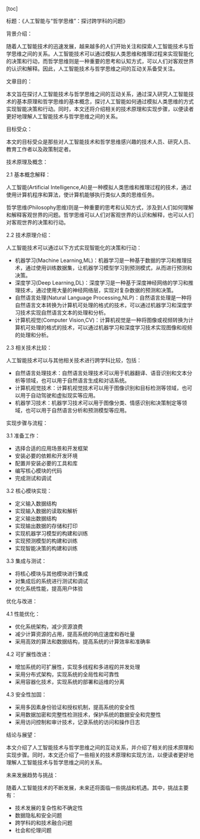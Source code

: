 
[toc]                    
                
                
标题：《人工智能与“哲学思维”：探讨跨学科的问题》

背景介绍：

随着人工智能技术的迅速发展，越来越多的人们开始关注和探索人工智能技术与哲学思维之间的关系。人工智能技术可以通过模拟人类思维和推理过程来实现智能化的决策和行动，而哲学思维则是一种重要的思考和认知方式，可以人们对客观世界的认识和解释。因此，人工智能技术与哲学思维之间的互动关系备受关注。

文章目的：

本文旨在探讨人工智能技术与哲学思维之间的互动关系，通过深入研究人工智能技术的基本原理和哲学思维的基本概念，探讨人工智能如何通过模拟人类思维的方式实现智能决策和行动。同时，本文还将介绍相关的技术原理和实现步骤，以便读者更好地理解人工智能技术与哲学思维之间的关系。

目标受众：

本文的目标受众是那些对人工智能技术和哲学思维感兴趣的技术人员、研究人员、教育工作者以及政策制定者。

技术原理及概念：

2.1 基本概念解释：

人工智能(Artificial Intelligence,AI)是一种模拟人类思维和推理过程的技术，通过使用计算机程序和算法，使计算机能够执行类似人类的思维任务。

哲学思维(Philosophy思维)则是一种重要的思考和认知方式，涉及到人们如何理解和解释客观世界的问题。哲学思维可以人们对客观世界的认识和解释，也可以人们对客观世界的决策和行动。

2.2 技术原理介绍：

人工智能技术可以通过以下方式实现智能化的决策和行动：

- 机器学习(Machine Learning,ML)：机器学习是一种基于数据的学习和推理技术，通过使用训练数据集，让机器学习模型学习到预测模式，从而进行预测和决策。
- 深度学习(Deep Learning,DL)：深度学习是一种基于深度神经网络的学习和推理技术，通过使用大量的神经网络层，实现对复杂数据的预测和决策。
- 自然语言处理(Natural Language Processing,NLP)：自然语言处理是一种将自然语言文本转换为计算机可处理的格式的技术，可以通过机器学习和深度学习技术实现自然语言文本的处理和分析。
- 计算机视觉(Computer Vision,CV)：计算机视觉是一种将图像或视频转换为计算机可处理的格式的技术，可以通过机器学习和深度学习技术实现图像和视频的处理和分析。

2.3 相关技术比较：

人工智能技术可以与其他相关技术进行跨学科比较，包括：

- 自然语言处理技术：自然语言处理技术可以用于机器翻译、语音识别和文本分析等领域，也可以用于自然语言生成和对话系统。
- 计算机视觉技术：计算机视觉技术可以用于图像识别和目标检测等领域，也可以用于自动驾驶和虚拟现实等应用。
- 机器学习技术：机器学习技术可以用于图像分类、情感识别和决策制定等领域，也可以用于自然语言分析和预测模型等应用。

实现步骤与流程：

3.1 准备工作：

- 选择合适的应用场景和开发框架
- 安装必要的依赖和开发环境
- 配置并安装必要的工具和库
- 编写核心模块的代码
- 完成测试和调试

3.2 核心模块实现：

- 定义输入数据结构
- 实现输入数据的读取和解析
- 定义输出数据结构
- 实现输出数据的存储和打印
- 实现机器学习模型的构建和训练
- 实现预测模型的构建和训练
- 实现智能决策的构建和训练

3.3 集成与测试：

- 将核心模块与其他模块进行集成
- 对集成后的系统进行测试和调试
- 优化系统性能，提高用户体验

优化与改进：

4.1 性能优化：

- 优化系统架构，减少资源浪费
- 减少计算资源的占用，提高系统的响应速度和吞吐量
- 采用高效的算法和数据结构，提高系统的计算效率和准确率

4.2 可扩展性改进：

- 增加系统的可扩展性，实现多线程和多进程的并发处理
- 采用分布式架构，实现系统的全局性和可靠性
- 采用容器化技术，实现系统的部署和运维的分离

4.3 安全性加固：

- 采用多因素身份验证和授权机制，提高系统的安全性
- 采用数据加密和完整性检测技术，保护系统的数据安全和完整性
- 采用访问控制和审计技术，记录系统的访问和操作日志

结论与展望：

本文介绍了人工智能技术与哲学思维之间的互动关系，并介绍了相关的技术原理和实现步骤。同时，本文还介绍了一些相关的技术原理和实现方法，以便读者更好地理解人工智能技术与哲学思维之间的关系。

未来发展趋势与挑战：

随着人工智能技术的不断发展，未来还将面临一些挑战和机遇。其中，挑战主要有：

- 技术发展的复杂性和不确定性
- 数据隐私和安全问题
- 跨学科的和技术融合问题
- 社会和伦理问题

